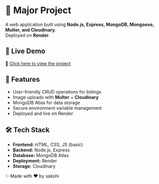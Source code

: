 # 🌟 Major Project

A web application built using **Node.js, Express, MongoDB, Mongoose, Multer, and Cloudinary**.  
Deployed on **Render**.

## 🚀 Live Demo
🔗 [Click here to view the project](https://majorproject-a83s.onrender.com/listings)

## 📌 Features
- User-friendly CRUD operations for listings
- Image uploads with **Multer** + **Cloudinary**
- MongoDB Atlas for data storage
- Secure environment variable management
- Deployed and live on Render

## 🛠️ Tech Stack
- **Frontend:** HTML, CSS, JS (basic)
- **Backend:** Node.js, Express
- **Database:** MongoDB Atlas
- **Deployment:** Render
- **Storage:** Cloudinary

✨ Made with ❤️ by sakshi

